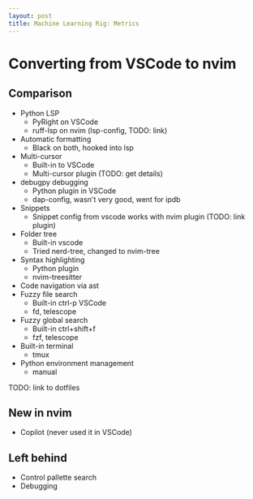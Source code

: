 ```yaml
---
layout: post
title: Machine Learning Rig: Metrics
---
```


# Converting from VSCode to nvim

## Comparison

* Python LSP
  * PyRight on VSCode
  * ruff-lsp on nvim (lsp-config, TODO: link)
* Automatic formatting
  * Black on both, hooked into lsp
* Multi-cursor
  * Built-in to VSCode
  * Multi-cursor plugin (TODO: get details)
* debugpy debugging
  * Python plugin in VSCode
  * dap-config, wasn't very good, went for ipdb
* Snippets
  * Snippet config from vscode works with nvim plugin (TODO: link plugin)
* Folder tree
  * Built-in vscode
  * Tried nerd-tree, changed to nvim-tree
* Syntax highlighting
  * Python plugin
  * nvim-treesitter
* Code navigation via ast
* Fuzzy file search
  * Built-in ctrl-p VSCode
  * fd, telescope
* Fuzzy global search
  * Built-in ctrl+shift+f
  * fzf, telescope
* Built-in terminal
  * tmux
* Python environment management
  * manual

TODO: link to dotfiles

## New in nvim

* Copilot (never used it in VSCode)

## Left behind

* Control pallette search
* Debugging

